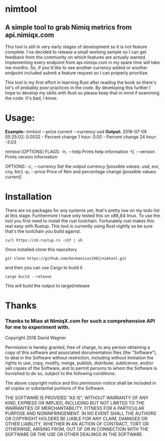 ﻿# nimtool  
## A simple tool to grab Nimiq metrics from api.nimiqx.com
This tool is still in very early stages of development so it is not feature complete. I've decided to release a small working sample so I can get feedback from the community on which features are actually wanted. Implementing every endpoint from api.nimiqx.com in my spare time will take me months. So, if you'd like to see another currency added or another endpoint included submit a feature request so I can properly prioritize.

This tool is my first effort in learning Rust after reading the book so there's lot's of probably poor practices in the code. By developing this further I hope to develop my skills with Rust so please keep that in mind if examining the code. It's bad, I know.
  
# Usage: 
**Example:** nimtool --price current --currency usd
**Output:** 2018-07-08 05:25:02: 0.0032 - Percent change 1 hour: 0.00 - Percent change 24 hour: -3.03

nimtool [OPTIONS]
FLAGS:
-h, --help       Prints help information
-V, --version    Prints version information

OPTIONS:
-c, --currency <CURRENCY>    Set the output currency [possible values: usd, eur, cny, btc]
-p, --price <SCOPE>          Price of Nim and percentage change [possible values: current]

# Installation
There are no packages for any systems yet, that's pretty low on my todo list at this stage. Furthermore I have only tested this on x86_64 linux. To use the tool you first need to install the rust toolchain. Fortunately rust makes this real easy with Rustup. This tool is currently using Rust nightly so be sure that's the toolchain you build against.

    curl https://sh.rustup.rs -sSf | sh
Once installed clone this repository

    git clone https://github.com/Germanicus1982/nimtool.git
and then you can use Cargo to build it

    cargo build --release
This will build the output to target/release

# Thanks
### Thanks to Miao at NimiqX.com for such a comprehensive API for me to experiment with.

Copyright 2018 David Wagner

Permission is hereby granted, free of charge, to any person obtaining a copy of this software and associated documentation files (the "Software"), to deal in the Software without restriction, including without limitation the rights to use, copy, modify, merge, publish, distribute, sublicense, and/or sell copies of the Software, and to permit persons to whom the Software is furnished to do so, subject to the following conditions:

The above copyright notice and this permission notice shall be included in all copies or substantial portions of the Software.

THE SOFTWARE IS PROVIDED "AS IS", WITHOUT WARRANTY OF ANY KIND, EXPRESS OR IMPLIED, INCLUDING BUT NOT LIMITED TO THE WARRANTIES OF MERCHANTABILITY, FITNESS FOR A PARTICULAR PURPOSE AND NONINFRINGEMENT. IN NO EVENT SHALL THE AUTHORS OR COPYRIGHT HOLDERS BE LIABLE FOR ANY CLAIM, DAMAGES OR OTHER LIABILITY, WHETHER IN AN ACTION OF CONTRACT, TORT OR OTHERWISE, ARISING FROM, OUT OF OR IN CONNECTION WITH THE SOFTWARE OR THE USE OR OTHER DEALINGS IN THE SOFTWARE.